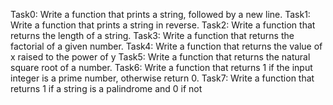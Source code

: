 Task0: Write a function that prints a string, followed by a new line.
Task1: Write a function that prints a string in reverse.
Task2: Write a function that returns the length of a string.
Task3: Write a function that returns the factorial of a given number.
Task4: Write a function that returns the value of x raised to the power of y
Task5: Write a function that returns the natural square root of a number.
Task6: Write a function that returns 1 if the input integer is a prime number, otherwise return 0.
Task7: Write a function that returns 1 if a string is a palindrome and 0 if not
